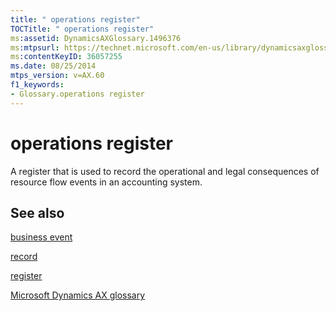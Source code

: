 ```yaml
---
title: " operations register"
TOCTitle: " operations register"
ms:assetid: DynamicsAXGlossary.1496376
ms:mtpsurl: https://technet.microsoft.com/en-us/library/dynamicsaxglossary.1496376(v=AX.60)
ms:contentKeyID: 36057255
ms.date: 08/25/2014
mtps_version: v=AX.60
f1_keywords:
- Glossary.operations register
---
```


# operations register

A register that is used to record the operational and legal consequences of resource flow events in an accounting system.

## See also

[business event](business-event.md)

[record](record.md)

[register](register.md)

[Microsoft Dynamics AX glossary](glossary/microsoft-dynamics-ax-glossary.md)

  


